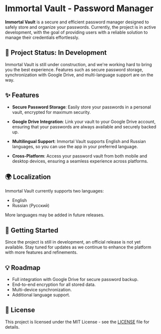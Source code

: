 # Immortal Vault - Password Manager

**Immortal Vault** is a secure and efficient password manager designed to safely store and organize your passwords. Currently, the project is in active development, with the goal of providing users with a reliable solution to manage their credentials effortlessly.

## 🚧 Project Status: In Development
Immortal Vault is still under construction, and we're working hard to bring you the best experience. Features such as secure password storage, synchronization with Google Drive, and multi-language support are on the way.

## ✨ Features

- **Secure Password Storage**: Easily store your passwords in a personal vault, encrypted for maximum security.
  
- **Google Drive Integration**: Link your vault to your Google Drive account, ensuring that your passwords are always available and securely backed up.

- **Multilingual Support**: Immortal Vault supports English and Russian languages, so you can use the app in your preferred language.

- **Cross-Platform**: Access your password vault from both mobile and desktop devices, ensuring a seamless experience across platforms.

## 🌍 Localization
Immortal Vault currently supports two languages:
- English
- Russian (Русский)

More languages may be added in future releases.

## 🚀 Getting Started

Since the project is still in development, an official release is not yet available. Stay tuned for updates as we continue to enhance the platform with more features and refinements.

## 💡 Roadmap
- Full integration with Google Drive for secure password backup.
- End-to-end encryption for all stored data.
- Multi-device synchronization.
- Additional language support.

## 📜 License
This project is licensed under the MIT License - see the [LICENSE](LICENSE) file for details.
